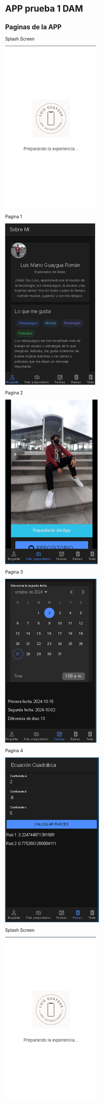 
# APP prueba 1 DAM

## Paginas de la APP

Splash Screen 

![image](https://github.com/Kr-luis/DAM_Prueba1/blob/AppMejorada/src/assets/Splash%20Screen%20.png?raw=true)


Pagina 1

![image](https://github.com/Kr-luis/DAM_Prueba1/blob/AppMejorada/src/assets/tab1.png?raw=true)

Pagina 2

![image](https://github.com/Kr-luis/DAM_Prueba1/blob/AppMejorada/src/assets/tab2.png?raw=true)

Pagina 3

![image](https://github.com/Kr-luis/DAM_Prueba1/blob/AppMejorada/src/assets/tab3.png?raw=true)

Pagina 4

![image](https://github.com/Kr-luis/DAM_Prueba1/blob/AppMejorada/src/assets/tab4.png?raw=true)

Splash Screen 

![image](https://github.com/Kr-luis/DAM_Prueba1/blob/AppMejorada/src/assets/Splash%20Screen%20.png?raw=true)
